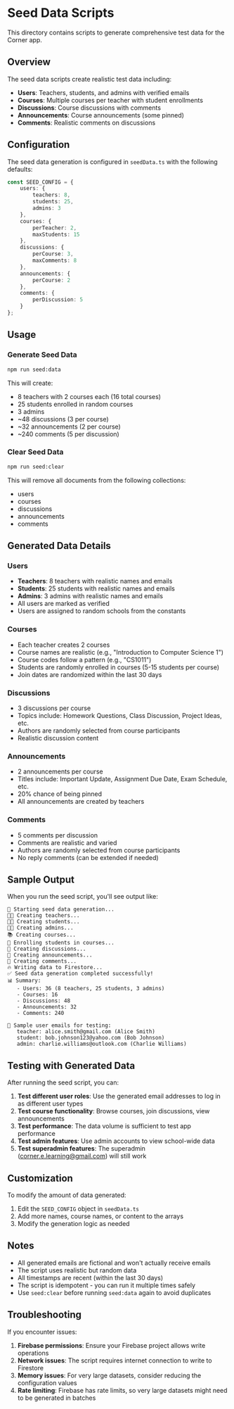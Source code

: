 # Seed Data Scripts

This directory contains scripts to generate comprehensive test data for the Corner app.

## Overview

The seed data scripts create realistic test data including:
- **Users**: Teachers, students, and admins with verified emails
- **Courses**: Multiple courses per teacher with student enrollments
- **Discussions**: Course discussions with comments
- **Announcements**: Course announcements (some pinned)
- **Comments**: Realistic comments on discussions

## Configuration

The seed data generation is configured in `seedData.ts` with the following defaults:

```typescript
const SEED_CONFIG = {
    users: {
        teachers: 8,
        students: 25,
        admins: 3
    },
    courses: {
        perTeacher: 2,
        maxStudents: 15
    },
    discussions: {
        perCourse: 3,
        maxComments: 8
    },
    announcements: {
        perCourse: 2
    },
    comments: {
        perDiscussion: 5
    }
};
```

## Usage

### Generate Seed Data

```bash
npm run seed:data
```

This will create:
- 8 teachers with 2 courses each (16 total courses)
- 25 students enrolled in random courses
- 3 admins
- ~48 discussions (3 per course)
- ~32 announcements (2 per course)
- ~240 comments (5 per discussion)

### Clear Seed Data

```bash
npm run seed:clear
```

This will remove all documents from the following collections:
- users
- courses
- discussions
- announcements
- comments

## Generated Data Details

### Users
- **Teachers**: 8 teachers with realistic names and emails
- **Students**: 25 students with realistic names and emails
- **Admins**: 3 admins with realistic names and emails
- All users are marked as verified
- Users are assigned to random schools from the constants

### Courses
- Each teacher creates 2 courses
- Course names are realistic (e.g., "Introduction to Computer Science 1")
- Course codes follow a pattern (e.g., "CS1011")
- Students are randomly enrolled in courses (5-15 students per course)
- Join dates are randomized within the last 30 days

### Discussions
- 3 discussions per course
- Topics include: Homework Questions, Class Discussion, Project Ideas, etc.
- Authors are randomly selected from course participants
- Realistic discussion content

### Announcements
- 2 announcements per course
- Titles include: Important Update, Assignment Due Date, Exam Schedule, etc.
- 20% chance of being pinned
- All announcements are created by teachers

### Comments
- 5 comments per discussion
- Comments are realistic and varied
- Authors are randomly selected from course participants
- No reply comments (can be extended if needed)

## Sample Output

When you run the seed script, you'll see output like:

```
🌱 Starting seed data generation...
👨‍🏫 Creating teachers...
👨‍🎓 Creating students...
👨‍💼 Creating admins...
📚 Creating courses...
📝 Enrolling students in courses...
💬 Creating discussions...
📢 Creating announcements...
💭 Creating comments...
🔥 Writing data to Firestore...
✅ Seed data generation completed successfully!
📊 Summary:
   - Users: 36 (8 teachers, 25 students, 3 admins)
   - Courses: 16
   - Discussions: 48
   - Announcements: 32
   - Comments: 240

📧 Sample user emails for testing:
   teacher: alice.smith@gmail.com (Alice Smith)
   student: bob.johnson123@yahoo.com (Bob Johnson)
   admin: charlie.williams@outlook.com (Charlie Williams)
```

## Testing with Generated Data

After running the seed script, you can:

1. **Test different user roles**: Use the generated email addresses to log in as different user types
2. **Test course functionality**: Browse courses, join discussions, view announcements
3. **Test performance**: The data volume is sufficient to test app performance
4. **Test admin features**: Use admin accounts to view school-wide data
5. **Test superadmin features**: The superadmin (corner.e.learning@gmail.com) will still work

## Customization

To modify the amount of data generated:

1. Edit the `SEED_CONFIG` object in `seedData.ts`
2. Add more names, course names, or content to the arrays
3. Modify the generation logic as needed

## Notes

- All generated emails are fictional and won't actually receive emails
- The script uses realistic but random data
- All timestamps are recent (within the last 30 days)
- The script is idempotent - you can run it multiple times safely
- Use `seed:clear` before running `seed:data` again to avoid duplicates

## Troubleshooting

If you encounter issues:

1. **Firebase permissions**: Ensure your Firebase project allows write operations
2. **Network issues**: The script requires internet connection to write to Firestore
3. **Memory issues**: For very large datasets, consider reducing the configuration values
4. **Rate limiting**: Firebase has rate limits, so very large datasets might need to be generated in batches 